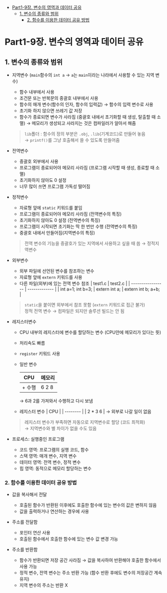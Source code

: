 - [Part1-9장. 변수의 영역과 데이터 공유](#part1-9장-변수의-영역과-데이터-공유)
  - [1. 변수의 종류와 범위](#1-변수의-종류와-범위)
    - [2. 함수를 이용한 데이터 공유 방법](#2-함수를-이용한-데이터-공유-방법)

# Part1-9장. 변수의 영역과 데이터 공유

## 1. 변수의 종류와 범위

- 지역변수 (`main`함수의 `int a` → `a`는 `main`이라는 나라에서 사용할 수 있는 지역 변수)

  - 함수 내부에서 사용
  - 조건문 또는 반복문의 중괄호 내부에서 사용
  - 함수의 매개 변수(함수의 인자, 함수의 입력값) → 함수의 입력 변수로 사용
  - 초기화 하지 않으면 쓰레기 값 저장
  - 함수가 종료되면 변수가 사라짐 (중괄호 내에서 초기화할 때 생성, 탈출할 때 소멸)
    → 메모리가 생성되고 사라지는 것은 컴파일러가 알아서 해줌

  > `lib`폴더 : 함수의 정의 부분은 `.obj`, `.lib`(기계코드)로 만들어 놓음  
  >  → `printf()`를 그냥 호출해서 쓸 수 있도록 만들어줌

- 전역변수

  - 중괄호 외부에서 사용
  - 프로그램이 종료되어야 메모리 사라짐 (프로그램 시작할 때 생성, 종료할 때 소멸)
  - 초기화하지 않아도 0 설정
  - 너무 많이 쓰면 프로그램 가독성 떨어짐

- 정적변수

  - 자료형 앞에 `static` 키워드를 붙임
  - 프로그램이 종료되어야 메모리 사라짐 (전역변수의 특징)
  - 초기화하지 않아도 0 설정 (전역변수의 특징)
  - 프로그램이 시작되면 초기화는 딱 한 번만 수행 (전역변수의 특징)
  - 중괄호 내에서 만들어짐(지역변수의 특징)

  > 전역 변수의 기능을 중괄호가 있는 지역에서 사용하고 싶을 때 씀 → 정적지역변수

- 외부변수

  - 외부 파일에 선언된 변수를 참조하는 변수
  - 자료형 앞에 `extern` 키워드를 사용
  - 다른 파일(외부)에 있는 전역 변수 참조
    | test1.c | test2.c |
    | ----------------- | ------------- |
    | int a=1; int b=3; | extern int a; |
    extern int b;
    a+b; |

  > `static`을 붙이면 외부에서 참조 못함 (`extern` 키워드로 접근 불가)  
  >  정적 전역 변수 → 컴파일은 되지만 솔루션 빌드는 안 됨

- 레지스터변수

  - CPU 내부의 레지스터에 변수를 할당하는 변수 (CPU안에 메모리가 있다는 뜻)
  - 처리속도 빠름
  - `register` 키워드 사용

  - 일반 변수

    | CPU    | 메모리 |
    | ------ | ------ |
    | + 수행 | 6 2 8  |

    → 6과 2를 가져와서 수행하고 다시 보냄

  - 레지스터 변수
    | CPU |
    | -------- |
    | 2 \* 3 6 |
    → 외부로 나갈 일이 없음

  > 레지스터 변수가 부족하면 자동으로 지역변수로 할당 (코드 최적화)  
  >  → 지역변수와 별 차이가 없을 수도 있음

- 프로세스: 실행중인 프로그램
  - 코드 영역: 프로그램의 실행 코드, 함수
  - 스택 영역: 매개 변수, 지역 변수
  - 데이터 영역: 전역 변수, 정적 변수
  - 힙 영역: 동적으로 메모리 할당하는 변수

### 2. 함수를 이용한 데이터 공유 방법

- 값을 복사해서 전달

  - 호출된 함수가 반환된 이후에도 호출한 함수에 있는 변수의 값은 변하지 않음
  - 값을 출력하거나 연산하는 경우에 사용

- 주소를 전달함

  - 포인터 연산 사용
  - 호출된 함수에서 호출한 함수에 있는 변수 값 변경 가능

- 주소를 반환함
  - 함수가 반환되면 저장 공간 사라짐 → 값을 복사하여 반환해야 호출한 함수에서 사용 가능
  - 정적 변수, 전역 변수는 주소 반환 가능 (함수 반환 후에도 변수의 저장공간 계속 유지)
  - 지역 변수의 주소는 반환 X
